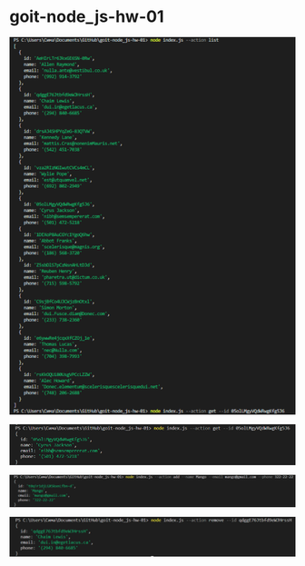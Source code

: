 # goit-node_js-hw-01

!['list'](list.png)

<!--https://monosnap.com/file/fufXF3R7qZ8DZidM8WQ6UCzAhE6iCE-->

!['get'](get.png)

<!--https://monosnap.com/file/G8NfMXfCRO1lIJKE5bnFNQyeBQrE5X-->

!['add'](add.png)

<!--https://monosnap.com/file/SHq9vdBTBu1nuA3zlfLbkT2RENlYiu-->

!['remove'](remove.png)

<!--https://monosnap.com/file/NHwyQyBiLVyb29ceKkY65da5nqsbQA-->
